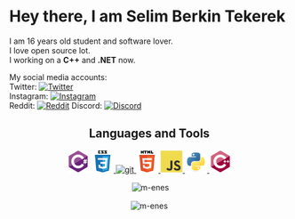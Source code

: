 # Hey there, I am Selim Berkin Tekerek

I am 16 years old student and software lover. \
I love open source lot. \
I working on a **C++** and **.NET** now.

My social media accounts: \
Twitter: [![Twitter](https://img.shields.io/twitter/follow/sylw_sb?style=social)](https://twitter.com/sylw_sb) \
Instagram:  [![Instagram](https://img.shields.io/badge/instagram-Follow%20%40selimberkin-blueviolet?style=social&logo=instagram)](https://www.instagram.com/selimberkin/)\
Reddit:  [![Reddit](https://img.shields.io/badge/reddit-AncientWrongdoer114-blueviolet?style=social&logo=reddit)](https://www.reddit.com/user/AncientWrongdoer114)
Discord:  [![Discord](https://img.shields.io/badge/discord-sylW#3169-blueviolet?style=social&logo=discord)](https://discord.com/users/461878535901151233)


<h2 align="center">Languages and Tools</h2>
<p align="center"> <a href="https://docs.microsoft.com/tr-tr/dotnet/csharp/" target="_blank"> <img src="https://raw.githubusercontent.com/devicons/devicon/master/icons/csharp/csharp-original.svg" alt="csharp" width="40" height="40"/></a> <a href="https://www.w3schools.com/css/" target="_blank"> <img src="https://raw.githubusercontent.com/devicons/devicon/master/icons/css3/css3-original-wordmark.svg" alt="css3" width="40" height="40"/>  <a href="https://git-scm.com/" target="_blank"> <img src="https://www.vectorlogo.zone/logos/git-scm/git-scm-icon.svg" alt="git" width="40" height="40"/> </a> <a href="https://www.w3.org/html/" target="_blank"> <img src="https://raw.githubusercontent.com/devicons/devicon/master/icons/html5/html5-original-wordmark.svg" alt="html5" width="40" height="40"/> </a> <a href="https://developer.mozilla.org/en-US/docs/Web/JavaScript" target="_blank"> <img src="https://raw.githubusercontent.com/devicons/devicon/master/icons/javascript/javascript-original.svg" alt="javascript" width="40" height="40"/> </a> <a href="https://www.python.org" target="_blank"> <img src="https://raw.githubusercontent.com/devicons/devicon/master/icons/python/python-original.svg" alt="python" width="40" height="40"/> </a> <a href="https://en.wikipedia.org/wiki/C%2B%2B" target="_blank"> <img src="https://raw.githubusercontent.com/devicons/devicon/master/icons/cplusplus/cplusplus-original.svg" alt="c" width="40" height="40"/></a> </p>

  
<p align="center">&nbsp;<img align="center" src="https://github-readme-stats.vercel.app/api?username=selimberkin&show_icons=false&theme=dark&locale=en&include_all_commits=true&hide_border=true" alt="m-enes" /></p>

<p align="center"><img align="center" src="https://github-readme-streak-stats.herokuapp.com/?user=selimberkin&theme=dark&hide_border=true" alt="m-enes" /></p>
  
